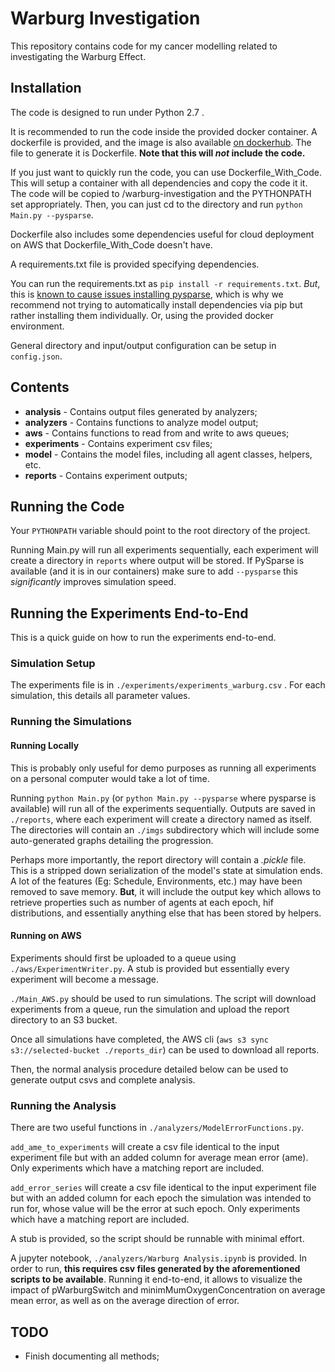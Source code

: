 # Warburg Investigation

This repository contains code for my cancer modelling related to investigating the Warburg Effect.

## Installation

The code is designed to run under Python 2.7 . 

It is recommended to run the code inside the provided docker container. A dockerfile is provided, and the image is also available
[on dockerhub](https://hub.docker.com/r/dashma94/panaxea-warburg). The file to generate it is Dockerfile. **Note that this will *not* include the code.**

If you just want to quickly run the code, you can use Dockerfile_With_Code. This will setup a container with all dependencies and copy the code it it. The code will be copied to /warburg-investigation and the PYTHONPATH set appropriately. Then, you can just cd to the directory and run `python Main.py --pysparse`.

Dockerfile also includes some dependencies useful for cloud deployment on AWS that Dockerfile_With_Code doesn't have.

A requirements.txt file is provided specifying dependencies.

You can run the requirements.txt as `pip install -r requirements.txt`. _But_, this is [known to cause issues installing pysparse](https://github.com/usnistgov/fipy/issues/435), which is why we recommend not trying to automatically install dependencies via pip but rather installing them individually. Or, using the provided docker environment.

General directory and input/output configuration can be setup in `config.json`.

## Contents
* **analysis** - Contains output files generated by analyzers;
* **analyzers** - Contains functions to analyze model output;
* **aws** - Contains functions to read from and write to aws queues;
* **experiments** - Contains experiment csv files;
* **model** - Contains the model files, including all agent classes, helpers, etc.
* **reports** - Contains experiment outputs;

## Running the Code

Your `PYTHONPATH` variable should point to the root directory of the project.

Running Main.py will run all experiments sequentially, each experiment will create a directory in `reports` where output will be stored. If PySparse is available (and it is in our containers) make sure to add `--pysparse`  this *significantly* improves simulation speed.

## Running the Experiments End-to-End

This is a quick guide on how to run the experiments end-to-end.

### Simulation Setup

The experiments file is in `./experiments/experiments_warburg.csv` . For each simulation, this details all parameter values.

### Running the Simulations

#### Running Locally

This is probably only useful for demo purposes as running all experiments on a personal computer would take a lot of time.

Running `python Main.py` (or `python Main.py --pysparse` where pysparse is available) will run
all of the experiments sequentially. Outputs are saved in `./reports`, where each experiment will create a directory named as itself. The directories will contain an `./imgs` subdirectory which will include some auto-generated graphs detailing the progression.

Perhaps more importantly, the report directory will contain a *.pickle* file. This is a stripped down serialization of the model's state at simulation ends. A lot of the features (Eg: Schedule, Environments, etc.) may have been removed to save memory. **But**, it will include the output key which allows to retrieve properties such as number of agents at each epoch, hif distributions, and essentially anything else that has been stored by helpers.

#### Running on AWS

Experiments should first be uploaded to a queue using `./aws/ExperimentWriter.py`. A stub is provided but essentially every experiment will become a message.

`./Main_AWS.py` should be used to run simulations. The script will download experiments from a queue, run the simulation and upload the report directory to an S3 bucket.

Once all simulations have completed, the AWS cli (`aws s3 sync s3://selected-bucket ./reports_dir`) can be used to download all reports.

Then, the normal analysis procedure detailed below can be used to generate output csvs and complete analysis.

### Running the Analysis

There are two useful functions in `./analyzers/ModelErrorFunctions.py`. 

`add_ame_to_experiments` will create a csv file identical to the input experiment file but with an added column for average mean error (ame). Only experiments which have a matching report are included.

`add_error_series` will create a csv file identical to the input experiment file but with an added column for each epoch the simulation was intended to run for, whose value will be the error at such epoch. Only experiments which have a matching report are included.

A stub is provided, so the script should be runnable with minimal effort.

A jupyter notebook, `./analyzers/Warburg Analysis.ipynb` is provided. In order to run, **this requires csv files generated by the aforementioned scripts to be available**. Running it end-to-end, it allows to visualize the impact of pWarburgSwitch and minimMumOxygenConcentration on average mean error, as well as on the average direction of error.

## TODO

- Finish documenting all methods;

